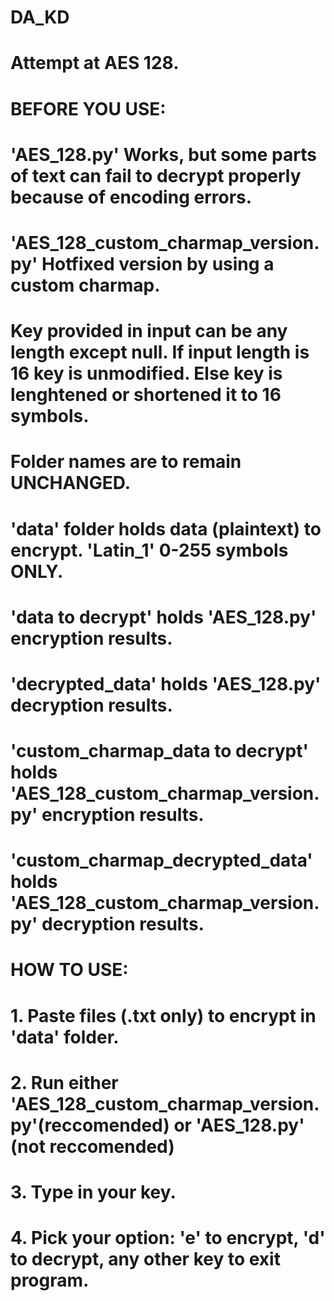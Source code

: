 # DA_KD
# Attempt at AES 128.
#
# BEFORE YOU USE:
# 'AES_128.py' Works, but some parts of text can fail to decrypt properly because of encoding errors.
# 'AES_128_custom_charmap_version.py' Hotfixed version by using a custom charmap.
# Key provided in input can be any length except null. If  input length is 16 key is unmodified. Else key is lenghtened or shortened it to 16 symbols.
# Folder names are to remain UNCHANGED.
# 'data' folder holds data (plaintext) to encrypt. 'Latin_1' 0-255 symbols ONLY. 
# 'data to decrypt' holds 'AES_128.py' encryption results.
# 'decrypted_data' holds 'AES_128.py' decryption results.
# 'custom_charmap_data to decrypt' holds 'AES_128_custom_charmap_version.py' encryption results.
# 'custom_charmap_decrypted_data' holds 'AES_128_custom_charmap_version.py' decryption results.
# HOW TO USE:
# 1. Paste files (.txt only) to encrypt in 'data' folder.
# 2. Run either 'AES_128_custom_charmap_version.py'(reccomended) or 'AES_128.py' (not reccomended)
# 3. Type in your key.
# 4. Pick your option: 'e' to encrypt, 'd' to decrypt, any other key to exit program.

